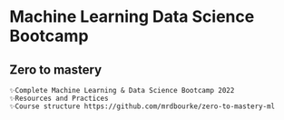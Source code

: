 # Machine Learning Data Science Bootcamp
## Zero to mastery
    ✨Complete Machine Learning & Data Science Bootcamp 2022
    ✨Resources and Practices
    ✨Course structure https://github.com/mrdbourke/zero-to-mastery-ml
